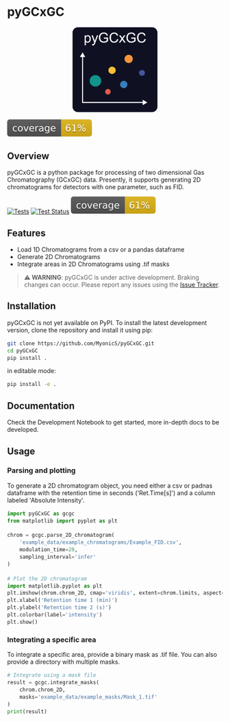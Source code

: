 # pyGCxGC

<p align="center">
  <img src="docs/assets/pyGCxGC_logo-01.svg" alt="pyGCxGC Logo" width="200"/>
</p>

![Coverage](docs/assets/coverage-badge.svg)

## Overview
pyGCxGC is a python package for processing of two dimensional Gas Chromatography (GCxGC) data.
Presently, it supports generating 2D chromatograms for detectors with one parameter, such as FID.

[![Tests](https://github.com/MyonicS/pyGCxGC/actions/workflows/tests.yaml/badge.svg)](https://github.com/MyonicS/pyGCxGC/actions/workflows/tests.yaml)
[![Test Status](https://github.com/MyonicS/pyGCxGC/actions/workflows/python-package.yml/badge.svg?branch=main)](https://github.com/MyonicS/pyGCxGC/actions/workflows/python-package.yml)
![Coverage](docs/assets/coverage-badge.svg)

## Features
- Load 1D Chromatograms from a csv or a pandas dataframe
- Generate 2D Chromatograms
- Integrate areas in 2D Chromatograms using .tif masks

> **⚠️ WARNING**: pyGCxGC is under active development. Braking changes can occur. Please report any issues using the [Issue Tracker](https://github.com/MyonicS/pyGCxGC/issues).

## Installation

pyGCxGC is not yet available on PyPI. To install the latest development version, clone the repository and install it using pip:

```bash
git clone https://github.com/MyonicS/pyGCxGC.git
cd pyGCxGC
pip install .
```

in editable mode:

```bash
pip install -e .
```

## Documentation

Check the Development Notebook to get started, more in-depth docs to be developed.

## Usage

### Parsing and plotting

To generate a 2D chromatogram object, you need either a csv or padnas dataframe with the retention time in seconds ('Ret.Time[s]') and a column labeled 'Absolute Intensity'.

```python
import pyGCxGC as gcgc
from matplotlib import pyplot as plt

chrom = gcgc.parse_2D_chromatogram(
    'example_data/example_chromatograms/Example_FID.csv',
    modulation_time=20,
    sampling_interval='infer'
)

# Plot the 2D chromatogram
import matplotlib.pyplot as plt
plt.imshow(chrom.chrom_2D, cmap='viridis', extent=chrom.limits, aspect='auto')
plt.xlabel('Retention time 1 (min)')
plt.ylabel('Retention time 2 (s)')
plt.colorbar(label='intensity')
plt.show()
```

### Integrating a specific area
To integrate a specific area, provide a binary mask as .tif file.
You can also provide a directory with multiple masks.

```python
# Integrate using a mask file
result = gcgc.integrate_masks(
    chrom.chrom_2D,
    masks='example_data/example_masks/Mask_1.tif'
)
print(result)
```